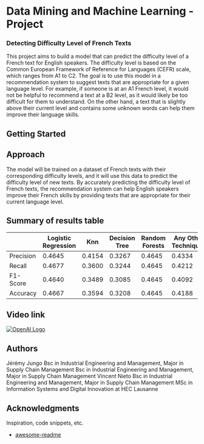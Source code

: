 # Data Mining and Machine Learning - Project
### Detecting Difficulty Level of French Texts
This project aims to build a model that can predict the difficulty level of a French text for English speakers. The difficulty level is based on the Common European Framework of Reference for Languages (CEFR) scale, which ranges from A1 to C2. The goal is to use this model in a recommendation system to suggest texts that are appropriate for a given language level. For example, if someone is at an A1 French level, it would not be helpful to recommend a text at a B2 level, as it would likely be too difficult for them to understand. On the other hand, a text that is slightly above their current level and contains some unknown words can help them improve their language skills. 

## Getting Started

## Approach
The model will be trained on a dataset of French texts with their corresponding difficulty levels, and it will use this data to predict the difficulty level of new texts. By accurately predicting the difficulty level of French texts, the recommendation system can help English speakers improve their French skills by providing texts that are appropriate for their current language level.


## Summary of results table
|| Logistic Regression | Knn | Decision Tree | Random Forests | Any Other Techniques |
| --- | --- | --- | --- | --- | --- |
| Precision | 0.4645 | 0.4154 | 0.3267 | 0.4645 | 0.4334 |
| Recall | 0.4677 | 0.3600 | 0.3244 | 0.4645 | 0.4212 |
| F1-Score | 0.4640 | 0.3489 | 0.3085 | 0.4645 | 0.4092 |
| Accuracy | 0.4667| 0.3594 | 0.3208 | 0.4645 | 0.4188 |




## Video link



[![OpenAI Logo](https://user-images.githubusercontent.com/114933881/208678981-31945b49-81c4-4d0b-9041-d658687ab0ce.png)](https://www.youtube.com/watch?v=PTvTLvkiAbI)



## Authors
Jérémy Jungo
Bsc in Industrial Engineering and Management, Major in Supply Chain Management
Bsc in Industrial Engineering and Management, Major in Supply Chain Management
Vincent Nieto
Bsc in Industrial Engineering and Management, Major in Supply Chain Management
MSc in Information Systems and Digital Innovation at HEC Lausanne







## Acknowledgments

Inspiration, code snippets, etc.
* [awesome-readme](https://github.com/matiassingers/awesome-readme)
